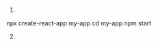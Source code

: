 1.

npx create-react-app my-app
cd my-app
npm start

2.

<link rel="stylesheet" href="https://stackpath.bootstrapcdn.com/bootstrap/4.1.3/css/bootstrap.min.css">
<link rel="stylesheet" href="https://stackpath.bootstrapcdn.com/font-awesome/4.7.0/css/font-awesome.min.css">
